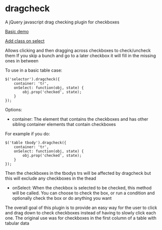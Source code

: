 dragcheck
=========

A jQuery javascript drag checking plugin for checkboxes

[Basic demo](http://jsfiddle.net/arch/Qp5GP/)

[Add class on select](http://jsfiddle.net/arch/c4fCP/2/)

Allows clicking and then dragging across checkboxes to check/uncheck them
If you skip a bunch and go to a later checkbox it will fill in the missing ones in between

To use in a basic table case:

    $('selector').dragcheck({
        container: 'tr',
        onSelect: function(obj, state) {
            obj.prop('checked', state);
        }
    });

Options:

- container: The element that contains the checkboxes and has other sibling container elements that contain checkboxes

For example if you do:

    $('table tbody').dragcheck({
        container: 'tr',
        onSelect: function(obj, state) {
            obj.prop('checked', state);
        }
    });

Then the checkboxes in the tbodys trs will be affected by dragcheck but this will exclude any checkboxes in the thead

- onSelect: When the checkbox is selected to be checked, this method will be called. You can choose to check the box,
or run a condition and optionally check the box or do anything you want


The overall goal of this plugin is to provide an easy way for the user to click and drag down to check checkboxes instead
of having to slowly click each one. The original use was for checkboxes in the first column of a table with tabular data
